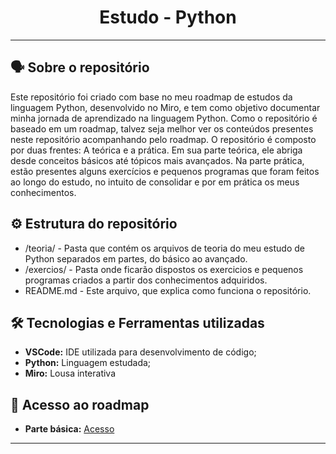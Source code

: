 <h1 align="center">Estudo - Python </h1>


---
## 🗣️ Sobre o repositório

Este repositório foi criado com base no meu roadmap de estudos da linguagem Python, desenvolvido no Miro, e tem como objetivo documentar minha jornada de aprendizado na linguagem Python. Como o repositório é baseado em um roadmap, talvez seja melhor ver os conteúdos presentes neste repositório acompanhando pelo roadmap. O repositório é composto por duas frentes: A teórica e a prática. Em sua parte teórica, ele abriga desde conceitos básicos até tópicos mais avançados. Na parte prática, estão presentes alguns exercícios e pequenos programas que foram feitos ao longo do estudo, no intuito de consolidar e por em prática os meus conhecimentos.

## ⚙ Estrutura do repositório

- /teoria/ - Pasta que contém os arquivos de teoria do meu estudo de Python separados em partes, do básico ao avançado.
- /exercios/ - Pasta onde ficarão dispostos os exercicios e pequenos programas criados a partir dos conhecimentos adquiridos.
- README.md - Este arquivo, que explica como funciona o repositório.

## 🛠 Tecnologias e Ferramentas utilizadas

- **VSCode:** IDE utilizada para desenvolvimento de código;
- **Python:** Linguagem estudada;
- **Miro:** Lousa interativa

## 🔗 Acesso ao roadmap

- **Parte básica:** <a href="https://miro.com/app/board/uXjVLrKlTtY=/?share_link_id=157827760010" target="_blank">Acesso</a>
---


